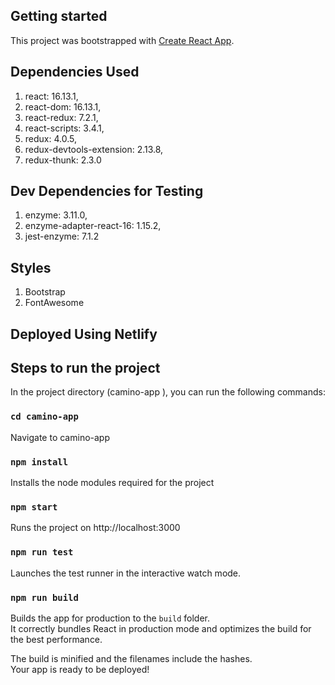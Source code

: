 
## Getting started

This project was bootstrapped with [Create React App](https://github.com/facebook/create-react-app).

## Dependencies Used 

1. react: 16.13.1,
2. react-dom: 16.13.1,
3. react-redux: 7.2.1,
4. react-scripts: 3.4.1,
5. redux: 4.0.5,
6. redux-devtools-extension: 2.13.8,
7. redux-thunk: 2.3.0

## Dev Dependencies for Testing
1. enzyme: 3.11.0,
2. enzyme-adapter-react-16: 1.15.2,
3. jest-enzyme: 7.1.2

## Styles

1. Bootstrap
2. FontAwesome

## Deployed Using Netlify

## Steps to run the project

In the project directory (camino-app ), you can run the following commands:

### `cd camino-app`
Navigate to camino-app

### `npm install`

Installs the node modules required for the project <br/>

### `npm start`

Runs the project on http://localhost:3000


### `npm run test`

Launches the test runner in the interactive watch mode.<br />

### `npm run build`

Builds the app for production to the `build` folder.<br />
It correctly bundles React in production mode and optimizes the build for the best performance.

The build is minified and the filenames include the hashes.<br />
Your app is ready to be deployed!

